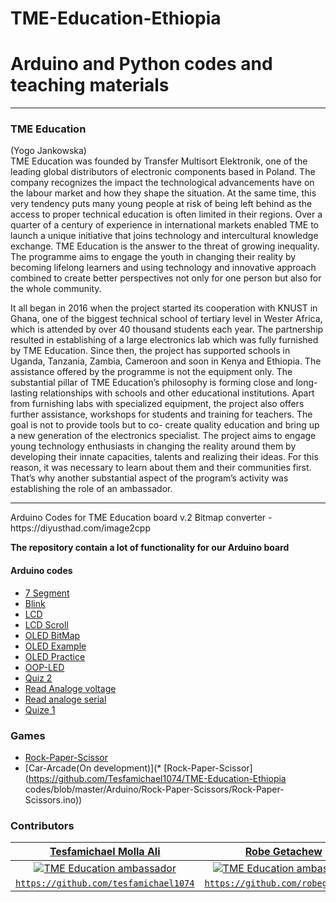 # TME-Education-Ethiopia
Arduino and Python codes and teaching materials 
=======
<hr>

### TME Education 
(Yogo Jankowska) <br>
TME Education was founded by Transfer Multisort Elektronik, one of the leading
global distributors of electronic components based in Poland. The company
recognizes the impact the technological advancements have on the labour market
and how they shape the situation. At the same time, this very tendency puts
many young people at risk of being left behind as the access to proper technical
education is often limited in their regions. Over a quarter of a century of
experience in international markets enabled TME to launch a unique initiative
that joins technology and intercultural knowledge exchange. TME Education is
the answer to the threat of growing inequality. The programme aims to engage
the youth in changing their reality by becoming lifelong learners and using
technology and innovative approach combined to create better perspectives not
only for one person but also for the whole community.

It all began in 2016 when the project started its cooperation with KNUST in
Ghana, one of the biggest technical school of tertiary level in Wester Africa,
which is attended by over 40 thousand students each year. The partnership
resulted in establishing of a large electronics lab which was fully furnished by
TME Education. Since then, the project has supported schools in Uganda,
Tanzania, Zambia, Cameroon and soon in Kenya and Ethiopia. The assistance
offered by the programme is not the equipment only. The substantial pillar of
TME Education’s philosophy is forming close and long-lasting relationships with
schools and other educational institutions. Apart from furnishing labs with
specialized equipment, the project also offers further assistance, workshops for
students and training for teachers. The goal is not to provide tools but to co-
create quality education and bring up a new generation of the electronics
specialist. The project aims to engage young technology enthusiasts in changing
the reality around them by developing their innate capacities, talents and realizing
their ideas. For this reason, it was necessary to learn about them and
their communities first. That’s why another substantial aspect of the program’s
activity was establishing the role of an ambassador.

<hr>
Arduino Codes for TME Education board v.2
Bitmap converter - https://diyusthad.com/image2cpp

**The repository contain a lot of functionality for our Arduino board**


#### Arduino codes
* [7 Segment](https://github.com/Tesfamichael1074/TME-Education-Ethiopia-codes/blob/master/Arduino/7Segment/7Segment.ino)
* [Blink](https://github.com/Tesfamichael1074/TME-Education-Ethiopia-codes/blob/master/Arduino/Blink/Blink.ino)
* [LCD](https://github.com/Tesfamichael1074/TME-Education-Ethiopia-codes/tree/master/Arduino/LCD)
* [LCD Scroll](https://github.com/Tesfamichael1074/TME-Education-Ethiopia-codes/blob/master/Arduino/LCD_scroll/LCD_scroll.ino)
* [OLED BitMap](https://github.com/Tesfamichael1074/TME-Education-Ethiopia-codes/tree/master/Arduino/OLED-example1)
* [OLED Example](https://github.com/Tesfamichael1074/TME-Education-Ethiopia-codes/blob/master/Arduino/OLED-example1/OLED-example1.ino)
* [OLED Practice](https://github.com/Tesfamichael1074/TME-Education-Ethiopia-codes/blob/master/Arduino/OLED-practice/OLED-practice.ino)
* [OOP-LED](https://github.com/Tesfamichael1074/TME-Education-Ethiopia-codes/blob/master/Arduino/OOP-LED/OOP-LED.ino)
* [Quiz 2](https://github.com/Tesfamichael1074/TME-Education-Ethiopia-codes/blob/master/Arduino/Quiz2/Quiz2.ino)
* [Read Analoge voltage](https://github.com/Tesfamichael1074/TME-Education-Ethiopia-codes/blob/master/Arduino/Read_analong_voltage/Read_analong_voltage.ino)
* [Read analoge serial](https://github.com/Tesfamichael1074/TME-Education-Ethiopia-codes/blob/master/Arduino/analog_read_serial/analog_read_serial.ino)
* [Quize 1](https://github.com/Tesfamichael1074/TME-Education-Ethiopia-codes/blob/master/Arduino/quize/quize.ino)

### Games 
* [Rock-Paper-Scissor](https://github.com/Tesfamichael1074/TME-Education-Ethiopia-codes/blob/master/Arduino/Rock-Paper-Scissors/Rock-Paper-Scissors.ino)
* [Car-Arcade(On development)](* [Rock-Paper-Scissor](https://github.com/Tesfamichael1074/TME-Education-Ethiopia codes/blob/master/Arduino/Rock-Paper-Scissors/Rock-Paper-Scissors.ino))



### Contributors

| <a href="https://github.com/tesfamichael1074" target="_blank">**Tesfamichael Molla Ali**</a> | <a href="https://github.com/robegetachew" target="_blank">**Robe Getachew**</a> | 
| :---: |:---:| 
| [![TME Education ambassador](https://lh3.googleusercontent.com/ydNKXvL8HrlqWy1Be68ya_xhejXPx_c9P9z8BoGfRYy7Gp0Rj2hhqZXVVd5SHu_leBOkNutSzfDPYXgzA8NEArilhZNsvYPrQykRhiwnGBrxXeBLYwXtTeFBtzjquxI-jKqam828nPK4wrGMJof8qDcPLoTDmoaotYYZRXohEUsmpCecRdFGALgu6Dby3-6J3Nzi518dxKVDpU0Rz4bQKYWDO8FErt-5X7qTmsmeHVq4ZQo-bglcWAqvBhSpjFKivQPKlOdU91P-MIp0XIYIQN1Mnq5fW_nl9p7GPRFk-ajAyjsTNAr1Lit-8rc92RAPif4xaFsM2JfbuIn5BzvpHhDwHT9XhUJdIW-OCr0yNglBbk3QeMo8Hn7KX8WIaJe9IdUmQb06-7Yo8U32mT_f4ouedIaVoZYDJgm4KhJ14iDI1Et_5_WXrRlVGeO_QoY2aiVUmP8bib2f8j1It7ypyVLS6EpWjPRwEjOnkbVwChaskUcJmSAFwr-4SX-9R0pQ6etf719GLp6BxHjd9fvke2gl95JKh_gEaLgX4nRvG9BFo2jfaofeC0-SbaAqxU3kOXXdo5JuD4ko2lOcfNO-vlFLUhsiRA1Vlm2b9mtJ71jtbkdjl3qiqfzQ0xbg6AKOhnv_ZYi0pBCCfuwxLy9DLdqeVtEiTYtLM3NvUuEH9iLvglBVbSztuw=w908-h951-no)](https://github.com/tesfamichael1074) | [![TME Education ambassador](https://lh3.googleusercontent.com/5uKiFuVDiTqq7dW9sHMIEiuwJFG-oiAkV7n2OJDS59ARQRSIM-aUcX1ftbUqpi8lQIc1OQ0BB79xFteQE31VNFzayT3LKgTaaHxgtIEsFolejNXiGP32VgKdYIYm3QC_-_QiWX9ZjNrye1hVQJzAAvDjvFs3odhVgnUrX2NvRCopSZ0Q715jZwpkoGuTNRpDbCCuB82AIGKnfIlCpxV5_xMB_bs5mGGm6RiVpEnTi8Z5HaSmmO0jDMA41_mWyDoyC3ihT4dVOaQO1BdKbmLWg5mN_ln5LmS6eM-PeLwDduZeJBjZ-3bqR21HeUBD4nRZDOC2B8zRL13MYGyi2PJTXTauIrY7F6tQrG7ChujUUAScVMQ0gawsI9bpVSQ4pPGXrSyhSrPTgu9HNZe_sV0rJXyEIPHOnjfHUOadm9bcbQQoYFBDGqNxIhDlUjt7nBkDwI023IzGcuiHW9B2QaY8-QPA8me8gjqRtFmEL13rP0I0ZKQKh9OES31vRaeVCpZijQbqkrJaXzXHy17uzNvtsuNoTY4hRNmIa38weWQG-CKkxCX5IThrr1AnLqGwqkG2FK3YXe3RcKIGLpwvPVxZtSHiDTMm_Qqp-6N4DodKpCYGhzzmYZNifSlGCD9roSdwRt39ktiRcl5AlLMNkNR2uj4GS0FCZ_xmZjLXFxoHtKQtyJVdVp1iwg=w570-h578-no)](https://github.com/robegetachew)  |
| <a href="https://github.com/robegetachew" target="_blank">`https://github.com/tesfamichael1074`</a> | <a href="https://github.com/robegetachew" target="_blank">`https://github.com/robegetachew`</a> |
